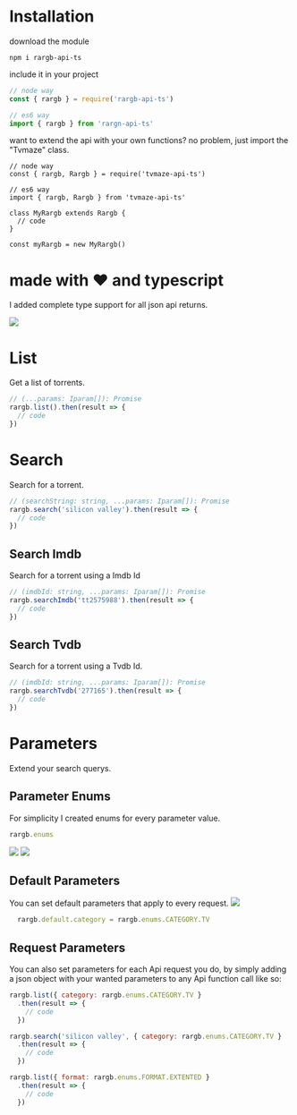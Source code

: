 # Installation
download the module
```
npm i rargb-api-ts
```

include it in your project
```js
// node way
const { rargb } = require('rargb-api-ts')

// es6 way
import { rargb } from 'rargn-api-ts'
```

want to extend the api with your own functions? no problem, just import the "Tvmaze" class.
```
// node way
const { rargb, Rargb } = require('tvmaze-api-ts')
 
// es6 way
import { rargb, Rargb } from 'tvmaze-api-ts'
 
class MyRargb extends Rargb {
  // code
}
 
const myRargb = new MyRargb()
```

# made with ♥️ and typescript
I added complete type support for all json api returns.

![](https://i.imgur.com/ug4QeyG.png)

# List
Get a list of torrents.

```js
// (...params: Iparam[]): Promise
rargb.list().then(result => {
  // code
})
```

# Search
Search for a torrent.

```js
// (searchString: string, ...params: Iparam[]): Promise
rargb.search('silicon valley').then(result => {
  // code
})
```

## Search Imdb
Search for a torrent using a Imdb Id

```js
// (imdbId: string, ...params: Iparam[]): Promise
rargb.searchImdb('tt2575988').then(result => {
  // code
})
```

## Search Tvdb
Search for a torrent using a Tvdb Id.

```js
// (imdbId: string, ...params: Iparam[]): Promise
rargb.searchTvdb('277165').then(result => {
  // code
})
```

# Parameters
Extend your search querys.

## Parameter Enums
For simplicity I created enums for every parameter value.

```js
rargb.enums
```

![](https://i.imgur.com/PRoH17r.png)
![](https://i.imgur.com/fwpeW6D.png)


## Default Parameters
You can set default parameters that apply to every request.
![](https://i.imgur.com/ONTUlTa.png)

```js
  rargb.default.category = rargb.enums.CATEGORY.TV
```

## Request Parameters
You can also set parameters for each Api request you do, by simply adding a json object with your wanted parameters to any Api function call like so:

```js
rargb.list({ category: rargb.enums.CATEGORY.TV }
  .then(result => {
    // code
  })

rargb.search('silicon valley', { category: rargb.enums.CATEGORY.TV }
  .then(result => {
    // code
  })

rargb.list({ format: rargb.enums.FORMAT.EXTENTED }
  .then(result => {
    // code
  })
```